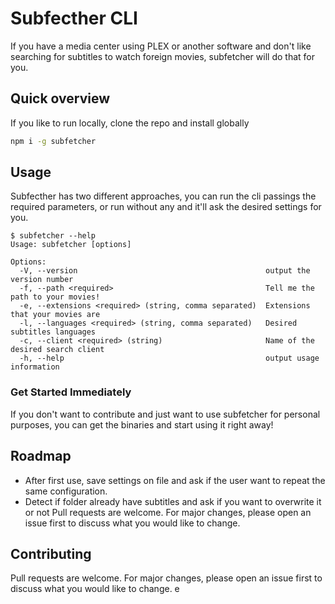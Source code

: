 # Subfecther CLI

If you have a media center using PLEX or another software and don't like searching for subtitles to watch foreign movies, subfetcher will do that for you.

## Quick overview

If you like to run locally, clone the repo and install globally

```bash
npm i -g subfetcher
```

## Usage
Subfecther has two different approaches, you can run the cli passings the required parameters, or run without any and it'll ask the desired settings for you.

```
$ subfetcher --help
Usage: subfetcher [options]

Options:
  -V, --version                                          output the version number
  -f, --path <required>                                  Tell me the path to your movies!
  -e, --extensions <required> (string, comma separated)  Extensions that your movies are
  -l, --languages <required> (string, comma separated)   Desired subtitles languages
  -c, --client <required> (string)                       Name of the desired search client
  -h, --help                                             output usage information
```

### Get Started Immediately
If you don't want to contribute and just want to use subfetcher for personal purposes, you can get the binaries and start using it right away!

## Roadmap
- After first use, save settings on file and ask if the user want to repeat the same configuration.
- Detect if folder already have subtitles and ask if you want to overwrite it or not
Pull requests are welcome. For major changes, please open an issue first to discuss what you would like to change.


## Contributing
Pull requests are welcome. For major changes, please open an issue first to discuss what you would like to change.
e
